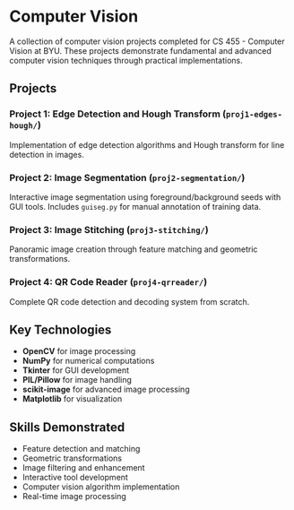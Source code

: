 # Computer Vision

A collection of computer vision projects completed for CS 455 - Computer Vision at BYU. These projects demonstrate fundamental and advanced computer vision techniques through practical implementations.

## Projects

### Project 1: Edge Detection and Hough Transform (`proj1-edges-hough/`)
Implementation of edge detection algorithms and Hough transform for line detection in images.

### Project 2: Image Segmentation (`proj2-segmentation/`)
Interactive image segmentation using foreground/background seeds with GUI tools. Includes `guiseg.py` for manual annotation of training data.

### Project 3: Image Stitching (`proj3-stitching/`)
Panoramic image creation through feature matching and geometric transformations.

### Project 4: QR Code Reader (`proj4-qrreader/`)
Complete QR code detection and decoding system from scratch.

## Key Technologies

- **OpenCV** for image processing
- **NumPy** for numerical computations
- **Tkinter** for GUI development
- **PIL/Pillow** for image handling
- **scikit-image** for advanced image processing
- **Matplotlib** for visualization

## Skills Demonstrated

- Feature detection and matching
- Geometric transformations
- Image filtering and enhancement
- Interactive tool development
- Computer vision algorithm implementation
- Real-time image processing 
